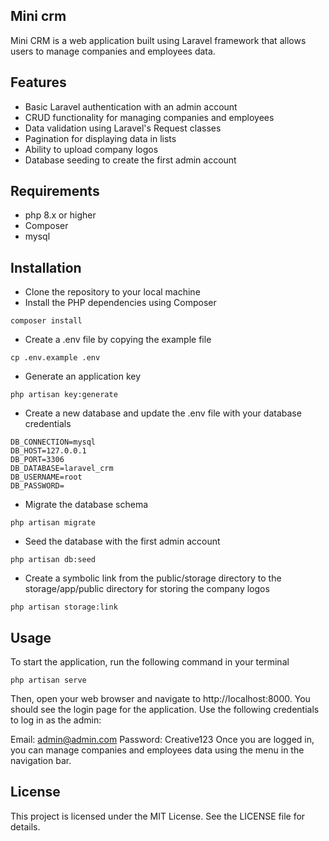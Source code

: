 >

## Mini crm

 Mini CRM is a web application built using Laravel framework that allows users to manage companies and employees data.

 ## Features

- Basic Laravel authentication with an admin account
- CRUD functionality for managing companies and employees
- Data validation using Laravel's Request classes
- Pagination for displaying data in lists
- Ability to upload company logos
- Database seeding to create the first admin account

## Requirements
- php 8.x or higher 
- Composer
- mysql 

## Installation

- Clone the repository to your local machine
- Install the PHP dependencies using Composer 
```
composer install
```
- Create a .env file by copying the example file
```
cp .env.example .env
```
- Generate an application key
```
php artisan key:generate
```
- Create a new database and update the .env file with your database credentials
```
DB_CONNECTION=mysql
DB_HOST=127.0.0.1
DB_PORT=3306
DB_DATABASE=laravel_crm
DB_USERNAME=root
DB_PASSWORD=
```
- Migrate the database schema
```
php artisan migrate
```
- Seed the database with the first admin account
```
php artisan db:seed
```
- Create a symbolic link from the public/storage directory to the storage/app/public directory for storing the company logos
```
php artisan storage:link
```

## Usage
To start the application, run the following command in your terminal
```
php artisan serve
```
Then, open your web browser and navigate to http://localhost:8000. You should see the login page for the application. Use the following credentials to log in as the admin:

Email: admin@admin.com
Password: Creative123
Once you are logged in, you can manage companies and employees data using the menu in the navigation bar.


## License
This project is licensed under the MIT License. See the LICENSE file for details.